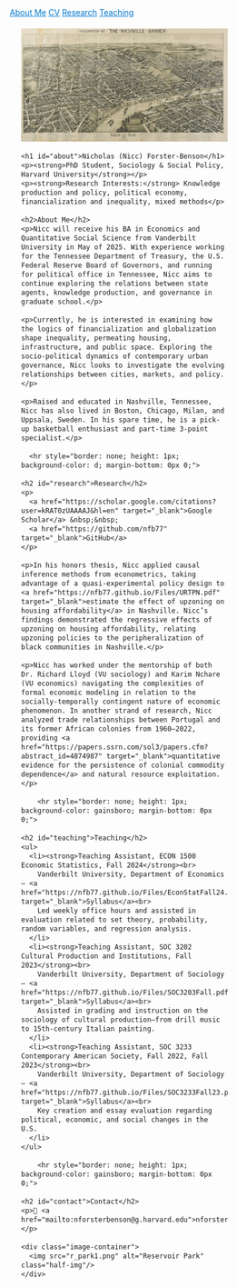 <html lang="en">
<head>
  <meta charset="UTF-8" />
  <meta name="viewport" content="width=device-width, initial-scale=1.0"/>
  <title>Nicc Forster-Benson</title>
  <style>
    /* Reset & Base Styles */
    * {
      margin: 0;
      padding: 0;
      box-sizing: border-box;
    }

    body {
      font-family: 'Garamond', serif;
      line-height: 1.6;
      color: #333;
      background-color: #f9f9f9;
    }

    .wrapper {
      max-width: 1000;
      margin: 0 auto;
      padding: 20px 20px 50px; 
    }

    /* Navbar */

.navbar {
  background-color: #f9f9f9;
  border-bottom: 1px solid #ddd;
  display: flex;
  justify-content: center;
  align-items: center; /* ✅ This vertically centers nav items */
}

.nav-links {
  display: flex;
  align-items: center; /* ✅ Ensures vertical alignment */
  justify-content: center;
  flex-wrap: wrap;
  gap: 25px;
}    


.navbar a {
  color: #444;
  padding: 8px 14px; /* Slightly more vertical padding */
  text-decoration: none;
  font-size: 18px;
  transition: background 0.2s;
}

@media (max-width: 300px) {
  .nav-links {
    flex-direction: row;
    flex-wrap: wrap;
    justify-content: center;
    gap: 10px;
  }

  .navbar a {
    font-size: 16px;
    padding: 6px 10px;
  }
}
   .navbar a:hover {
      background-color: #eee;
      border-radius: 5px;
    }
    
    h1, h2 {
      margin: 30px 0 15px;
      color: #2c3e50;
    }

    p, li {
      margin-bottom: 16px;
      font-size: 17px;
    }

    ul {
      padding-left: 20px;
    }

    a {
      color: #0077cc;
    }

    a:hover {
      text-decoration: underline;
    }

    hr {
      border: none;
      height: 2px;
      background-color: #ddd;
      margin: 40px 0;
    }

    .image-container {
      display: flex;
      flex-wrap: wrap;
      gap: 20px;
      margin: 20px 0;
    }

    .image-container img {
      max-width: 100%;
      height: auto;
      border-radius: 10px;
    }

    .wide-img {
      width: 100%;
      max-height: 400px;
      object-fit: cover;
    }

    .half-img {
      width: 48%;
    }

    @media (max-width: 768px) {
      .nav-links {
        flex-direction: column;
        align-items: center;
      }

      .half-img {
        width: 100%;
      }
    }
  </style>
</head>
<body>

  <div class="navbar">
    <div class="nav-links">
      <a href="#about">About Me</a>
      <a href="https://nfb77.github.io/Files/NFB_CV25.pdf" target="_blank">CV</a>
      <a href="#research">Research</a>
      <a href="#teaching">Teaching</a>
    </div>
  </div>

  <div class="wrapper">
  <img src="nashville_map.jpg" alt="Nashville Map" style="max-width: 100%; height: auto;">

    <h1 id="about">Nicholas (Nicc) Forster-Benson</h1>
    <p><strong>PhD Student, Sociology & Social Policy, Harvard University</strong></p>
    <p><strong>Research Interests:</strong> Knowledge production and policy, political economy, financialization and inequality, mixed methods</p>

    <h2>About Me</h2>
    <p>Nicc will receive his BA in Economics and Quantitative Social Science from Vanderbilt University in May of 2025. With experience working for the Tennessee Department of Treasury, the U.S. Federal Reserve Board of Governors, and running for political office in Tennessee, Nicc aims to continue exploring the relations between state agents, knowledge production, and governance in graduate school.</p>

    <p>Currently, he is interested in examining how the logics of financialization and globalization shape inequality, permeating housing, infrastructure, and public space. Exploring the socio-political dynamics of contemporary urban governance, Nicc looks to investigate the evolving relationships between cities, markets, and policy.</p>

    <p>Raised and educated in Nashville, Tennessee, Nicc has also lived in Boston, Chicago, Milan, and Uppsala, Sweden. In his spare time, he is a pick-up basketball enthusiast and part-time 3-point specialist.</p>

      <hr style="border: none; height: 1px; background-color: d; margin-bottom: 0px 0;">

    <h2 id="research">Research</h2>
    <p>
      <a href="https://scholar.google.com/citations?user=kRAT0zUAAAAJ&hl=en" target="_blank">Google Scholar</a> &nbsp;&nbsp;
      <a href="https://github.com/nfb77" target="_blank">GitHub</a>
    </p>

    <p>In his honors thesis, Nicc applied causal inference methods from econometrics, taking advantage of a quasi-experimental policy design to <a href="https://nfb77.github.io/Files/URTPN.pdf" target="_blank">estimate the effect of upzoning on housing affordability</a> in Nashville. Nicc’s findings demonstrated the regressive effects of upzoning on housing affordability, relating upzoning policies to the peripheralization of black communities in Nashville.</p>

    <p>Nicc has worked under the mentorship of both Dr. Richard Lloyd (VU sociology) and Karim Nchare (VU economics) navigating the complexities of formal economic modeling in relation to the socially-temporally contingent nature of economic phenomenon. In another strand of research, Nicc analyzed trade relationships between Portugal and its former African colonies from 1960–2022, providing <a href="https://papers.ssrn.com/sol3/papers.cfm?abstract_id=4874987" target="_blank">quantitative evidence for the persistence of colonial commodity dependence</a> and natural resource exploitation.</p>

        <hr style="border: none; height: 1px; background-color: gainsboro; margin-bottom: 0px 0;">

    <h2 id="teaching">Teaching</h2>
    <ul>
      <li><strong>Teaching Assistant, ECON 1500 Economic Statistics, Fall 2024</strong><br>
        Vanderbilt University, Department of Economics — <a href="https://nfb77.github.io/Files/EconStatFall24.pdf" target="_blank">Syllabus</a><br>
        Led weekly office hours and assisted in evaluation related to set theory, probability, random variables, and regression analysis.
      </li>
      <li><strong>Teaching Assistant, SOC 3202 Cultural Production and Institutions, Fall 2023</strong><br>
        Vanderbilt University, Department of Sociology — <a href="https://nfb77.github.io/Files/SOC3203Fall.pdf" target="_blank">Syllabus</a><br>
        Assisted in grading and instruction on the sociology of cultural production—from drill music to 15th-century Italian painting.
      </li>
      <li><strong>Teaching Assistant, SOC 3233 Contemporary American Society, Fall 2022, Fall 2023</strong><br>
        Vanderbilt University, Department of Sociology — <a href="https://nfb77.github.io/Files/SOC3233Fall23.pdf" target="_blank">Syllabus</a><br>
        Key creation and essay evaluation regarding political, economic, and social changes in the U.S.
      </li>
    </ul>

        <hr style="border: none; height: 1px; background-color: gainsboro; margin-bottom: 0px 0;">

    <h2 id="contact">Contact</h2>
    <p>📧 <a href="mailto:nforsterbenson@g.harvard.edu">nforsterbenson@g.harvard.edu</a></p>

    <div class="image-container">
      <img src="r_park1.png" alt="Reservoir Park" class="half-img"/>
    </div>
  </div>

</body>
</html>
